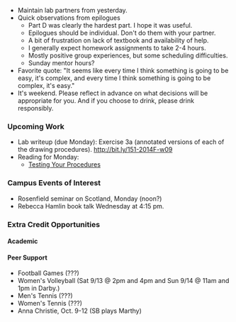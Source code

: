 * Maintain lab partners from yesterday.
* Quick observations from epilogues
    * Part D was clearly the hardest part.  I hope it was useful.
    * Epilogues should be individual.  Don't do them with your partner.
    * A bit of frustration on lack of textbook and availability of help.
    * I generally expect homework assignments to take 2-4 hours.
    * Mostly positive group experiences, but some scheduling difficulties.
    * Sunday mentor hours?
* Favorite quote: "It seems like every time I think something is going
  to be easy, it's complex, and every time I think something is going to
  be complex, it's easy."
* It's weekend.  Please reflect in advance on what decisions will be
  appropriate for you.  And if you choose to drink, please drink responsibly.

### Upcoming Work

* Lab writeup (due Monday): Exercise 3a (annotated versions of each of the
  drawing procedures).  <http://bit.ly/151-2014F-w09>
* Reading for Monday:
    * [Testing Your Procedures](../readings/rackunit-drawings-reading.html)

### Campus Events of Interest

* Rosenfield seminar on Scotland, Monday (noon?)
* Rebecca Hamlin book talk Wednesday at 4:15 pm.

### Extra Credit Opportunities

#### Academic

#### Peer Support

* Football Games (???)
* Women's Volleyball 
  (Sat 9/13 @ 2pm and 4pm and Sun 9/14 @ 11am and 1pm in Darby.)
* Men's Tennis (???)
* Women's Tennis (???)
* Anna Christie, Oct. 9-12 (SB plays Marthy)

